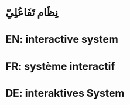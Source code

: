 # نِظَام تَفَاعُلِيّ

# EN: interactive system

# FR: système interactif

# DE: interaktives System
